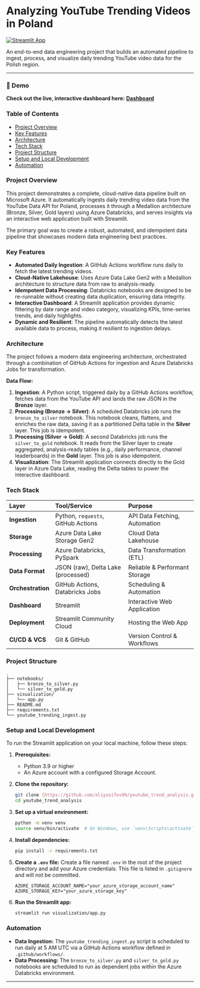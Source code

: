 # Analyzing YouTube Trending Videos in Poland

[![Streamlit App](https://static.streamlit.io/badges/streamlit_badge_black_white.svg)](https://your-streamlit-app-url.streamlit.app)

An end-to-end data engineering project that builds an automated pipeline to ingest, process, and visualize daily trending YouTube video data for the Polish region.

---

### 🔴 Demo

**Check out the live, interactive dashboard here:** **[Dashboard](https://youtubetrendanalysis-ugyp5ndsbhhsfurieiukhw.streamlit.app/)**

### Table of Contents
* [Project Overview](#project-overview)
* [Key Features](#key-features)
* [Architecture](#architecture)
* [Tech Stack](#tech-stack)
* [Project Structure](#project-structure)
* [Setup and Local Development](#setup-and-local-development)
* [Automation](#automation)

### Project Overview

This project demonstrates a complete, cloud-native data pipeline built on Microsoft Azure. It automatically ingests daily trending video data from the YouTube Data API for Poland, processes it through a Medallion architecture (Bronze, Silver, Gold layers) using Azure Databricks, and serves insights via an interactive web application built with Streamlit.

The primary goal was to create a robust, automated, and idempotent data pipeline that showcases modern data engineering best practices.

### Key Features

* **Automated Daily Ingestion**: A GitHub Actions workflow runs daily to fetch the latest trending videos.
* **Cloud-Native Lakehouse**: Uses Azure Data Lake Gen2 with a Medallion architecture to structure data from raw to analysis-ready.
* **Idempotent Data Processing**: Databricks notebooks are designed to be re-runnable without creating data duplication, ensuring data integrity.
* **Interactive Dashboard**: A Streamlit application provides dynamic filtering by date range and video category, visualizing KPIs, time-series trends, and daily highlights.
* **Dynamic and Resilient**: The pipeline automatically detects the latest available data to process, making it resilient to ingestion delays.

### Architecture

The project follows a modern data engineering architecture, orchestrated through a combination of GitHub Actions for ingestion and Azure Databricks Jobs for transformation.

**Data Flow:**
1.  **Ingestion**: A Python script, triggered daily by a GitHub Actions workflow, fetches data from the YouTube API and lands the raw JSON in the **Bronze** layer.
2.  **Processing (Bronze → Silver)**: A scheduled Databricks job runs the `bronze_to_silver` notebook. This notebook cleans, flattens, and enriches the raw data, saving it as a partitioned Delta table in the **Silver** layer. This job is idempotent.
3.  **Processing (Silver → Gold)**: A second Databricks job runs the `silver_to_gold` notebook. It reads from the Silver layer to create aggregated, analysis-ready tables (e.g., daily performance, channel leaderboards) in the **Gold** layer. This job is also idempotent.
4.  **Visualization**: The Streamlit application connects directly to the Gold layer in Azure Data Lake, reading the Delta tables to power the interactive dashboard.

### Tech Stack

| Layer | Tool/Service | Purpose |
| :--- | :--- | :--- |
| **Ingestion** | Python, `requests`, GitHub Actions | API Data Fetching, Automation |
| **Storage** | Azure Data Lake Storage Gen2 | Cloud Data Lakehouse |
| **Processing** | Azure Databricks, PySpark | Data Transformation (ETL) |
| **Data Format** | JSON (raw), Delta Lake (processed) | Reliable & Performant Storage |
| **Orchestration** | GitHub Actions, Databricks Jobs | Scheduling & Automation |
| **Dashboard** | Streamlit | Interactive Web Application |
| **Deployment** | Streamlit Community Cloud | Hosting the Web App |
| **CI/CD & VCS** | Git & GitHub | Version Control & Workflows |


### Project Structure
```
.
├── notebooks/
│   ├── bronze_to_silver.py
│   └── silver_to_gold.py
├── visualization/
│   └── app.py
├── README.md
├── requirements.txt
└── youtube_trending_ingest.py
```

### Setup and Local Development

To run the Streamlit application on your local machine, follow these steps:

1.  **Prerequisites:**
    * Python 3.9 or higher
    * An Azure account with a configured Storage Account.

2.  **Clone the repository:**
    ```bash
    git clone [https://github.com/aliyusifov99/youtube_trend_analysis.git](https://github.com/aliyusifov99/youtube_trend_analysis.git)
    cd youtube_trend_analysis
    ```

3.  **Set up a virtual environment:**
    ```bash
    python -m venv venv
    source venv/bin/activate  # On Windows, use `venv\Scripts\activate`
    ```

4.  **Install dependencies:**
    ```bash
    pip install -r requirements.txt
    ```

5.  **Create a `.env` file:**
    Create a file named `.env` in the root of the project directory and add your Azure credentials. This file is listed in `.gitignore` and will not be committed.
    ```
    AZURE_STORAGE_ACCOUNT_NAME="your_azure_storage_account_name"
    AZURE_STORAGE_KEY="your_azure_storage_key"
    ```

6.  **Run the Streamlit app:**
    ```bash
    streamlit run visualization/app.py
    ```

### Automation

* **Data Ingestion:** The `youtube_trending_ingest.py` script is scheduled to run daily at 5 AM UTC via a GitHub Actions workflow defined in `.github/workflows/`.
* **Data Processing:** The `bronze_to_silver.py` and `silver_to_gold.py` notebooks are scheduled to run as dependent jobs within the Azure Databricks environment.

---